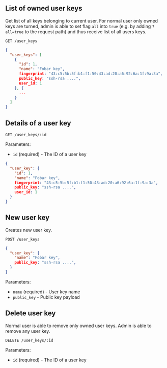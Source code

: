 ## List of owned user keys

Get list of all keys belonging to current user. For normal user only owned keys are turned, admin is able to set flag `all` into `true` (e.g. by adding `?all=true` to the request path) and thus receive list of all users keys.

```
GET /user_keys
```

```json
{
  "user_keys": [
    {
      "id": 1,
      "name": "Fobar key",
      fingerprint: "43:c5:5b:5f:b1:f1:50:43:ad:20:a6:92:6a:1f:9a:3a",
      public_key: "ssh-rsa ....",
      user_id: 1
    }, {
      ...
    }
  ]
}
```

## Details of a user key

```
GET /user_keys/:id
```

Parameters:

+ `id` (required) - The ID of a user key

```json
{
  "user_key": {
    "id": 1,
    "name": "Fobar key",
    fingerprint: "43:c5:5b:5f:b1:f1:50:43:ad:20:a6:92:6a:1f:9a:3a",
    public_key: "ssh-rsa ....",
    user_id: 1
  }
}
```

## New user key

Creates new user key.

```
POST /user_keys
```

```json
{
  "user_key": {
    "name": "Fobar key",
    public_key: "ssh-rsa ....",
  }
}
```

Parameters:

+ `name` (required) - User key name
+ `public_key` - Public key payload

## Delete user key

Normal user is able to remove only owned user keys. Admin is able to remove any user key.

```
DELETE /user_keys/:id
```

Parameters:

+ `id` (required) - The ID of a user key